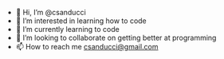 - 👋 Hi, I’m @csanducci
- 👀 I’m interested in learning how to code
- 🌱 I’m currently learning to code
- 💞️ I’m looking to collaborate on getting better at programming
- 📫 How to reach me csanducci@gmail.com

<!---
csanducci/csanducci is a ✨ special ✨ repository because its `README.md` (this file) appears on your GitHub profile.
You can click the Preview link to take a look at your changes.
--->
